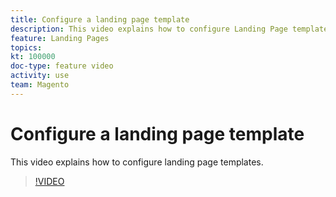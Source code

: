 ```yaml
---
title: Configure a landing page template
description: This video explains how to configure Landing Page templates in your product.
feature: Landing Pages
topics:
kt: 100000
doc-type: feature video
activity: use
team: Magento
---
```


# Configure a landing page template

This video explains how to configure landing page templates.

>[!VIDEO](https://video.tv.adobe.com/v/25200/?quality=12)

<!-- This is an example file. Please remove once done with adding videos.-->